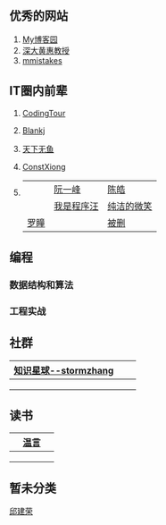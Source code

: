 ## 优秀的网站

1. [My博客园](https://www.cnblogs.com/PengLuo22/)
2. [深大黄惠教授](https://vcc.tech/~huihuang)
3. [mmistakes](https://mmistakes.github.io/minimal-mistakes/docs/quick-start-guide/)

## IT圈内前辈

1. [CodingTour](https://www.codingtour.com/)

2. [Blankj](https://blankj.com/)

3. [天下无鱼](https://shikey.com/)

4. [ConstXiong](https://www.javanav.com/article/60ebfed7d3cc4b1596c08ad3699fc8ce.html)

5. |                                           |                                               |                                                              |
   | ----------------------------------------- | --------------------------------------------- | ------------------------------------------------------------ |
   |                                           | [阮一峰](http://www.ruanyifeng.com/home.html) | [陈皓](https://time.geekbang.org/column/article/12561)       |
   |                                           | [我是程序汪](https://b23.tv/dPDa6S)           | [纯洁的微笑](http://www.cxy521.com/)                         |
   | [罗瞳](https://www.aoyacms.com/index.php) |                                               | [被删](https://godbasin.github.io/front-end-playground/front-end-basic/) |

   

## 编程

### 数据结构和算法

### 工程实战

## 社群

| [知识星球--stormzhang](https://wx.zsxq.com/dweb2/index/group/2421112121) |      |      |
| ------------------------------------------------------------ | ---- | ---- |
|                                                              |      |      |
|                                                              |      |      |
|                                                              |      |      |

## 读书

|      | [温言](https://mp.weixin.qq.com/s/m_hycEXEswDl2vnyiTXTyg) |      |
| ---- | --------------------------------------------------------- | ---- |
|      |                                                           |      |
|      |                                                           |      |
|      |                                                           |      |

## 暂未分类
[邱建荣](http://www.qiu-group.com/)